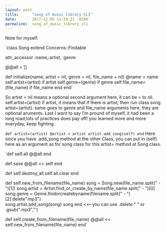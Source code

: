 ```yaml
---
layout: post
title:      "song of music library CLI"
date:       2017-12-05 11:59:21 -0500
permalink:  song_of_music_library_cli
---
```


Note for myself: 

 `class Song
  extend Concerns::Findable

  attr_accessor :name,:artist, :genre

  @@all = []

 def initialize(name, artist = nil, genre = nil, file_name = nil)
     @name = name
    self.artist=(artist) if artist
    self.genre=(genre) if genre
    self.file_name=(file_name) if file_name
  end
 end` 

So artist = nil means a optional second argument here, it can be = to nil. 
self.artist=(artist) if artist, it means that if there is artist; then run class song artist=(artist).
same goes to genre and file_name arguments here, they are optional aruments.
Last I want to say I'm pround of myself, it had been a long road;lots of practices does pay off! you learned more and more everyday, keep fighting. 

  `def artist=(artist)
    @artist = artist
    artist.add_song(self)
  end`
Here since you have .add_song method at the other Class, you can put in (self) here as an argument as for song class for this artist= method at Song class.

 `def self.all
    @@all
  end

  def save
    @@all << self
  end

  def self.destroy_all
    self.all.clear
  end

  def self.new_from_filename(file_name)
      song = Song.new(file_name.split(" - ")[1])
      song.artist = Artist.find_or_create_by_name(file_name.split(" - ")[0]
	   song.genre = Genre.findorcreatebyname(filename.split(" - ")[2].delete".mp3")  
	  song.artist.add_song(song)
    song
    end
<<--you can use .delete " " or .gsub(".mp3","')
	
  def self.create_from_filename(file_name)
    @@all << self.new_from_filename(file_name)
  end`

